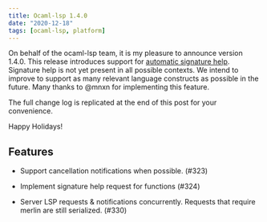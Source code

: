 ```yaml
---
title: Ocaml-lsp 1.4.0
date: "2020-12-18"
tags: [ocaml-lsp, platform]
---
```


On behalf of the ocaml-lsp team, it is my pleasure to announce version 1.4.0. This release introduces support for [automatic signature help](https://code.visualstudio.com/api/language-extensions/programmatic-language-features#help-with-function-and-method-signatures). Signature help is not yet present in all possible contexts. We intend to improve to support as many relevant language constructs as possible in the future. Many thanks to @mnxn for implementing this feature.

The full change log is replicated at the end of this post for your convenience.

Happy Holidays!

## Features

- Support cancellation notifications when possible. (#323)

- Implement signature help request for functions (#324)

- Server LSP requests & notifications concurrently. Requests that require merlin
  are still serialized. (#330)
